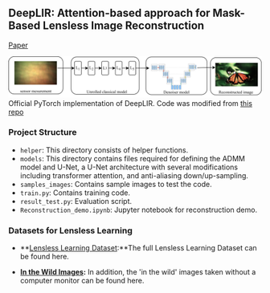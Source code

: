 ## DeepLIR: Attention-based approach for Mask-Based Lensless Image Reconstruction
[Paper](https://openaccess.thecvf.com/content/WACV2024W/VAQ/papers/Poudel_DeepLIR_Attention-Based_Approach_for_Mask-Based_Lensless_Image_Reconstruction_WACVW_2024_paper.pdf)

![Example Image](assets/Intro.png)
Official PyTorch implementation of DeepLIR. Code was modified from [this repo](https://github.com/Waller-Lab/LenslessLearning)
### Project Structure
- `helper`: This directory consists of helper functions.
- `models`: This directory contains files required for defining the ADMM model and U-Net, a U-Net architecture with several modifications including transformer attention, and anti-aliasing down/up-sampling.
- `samples_images`: Contains sample images to test the code.
- `train.py`: Contains training code.
- `result_test.py`: Evaluation script.
- `Reconstruction_demo.ipynb`: Jupyter notebook for reconstruction demo.

### Datasets for Lensless Learning

- **[Lensless Learning Dataset](https://waller-lab.github.io/LenslessLearning/dataset.html):**The full Lensless Learning Dataset can be found here.

- **[In the Wild Images](https://drive.google.com/drive/folders/1dtyxApqryiXbpqLSSUKreCVKfjQcT7pS?usp=sharing):** In addition, the 'in the wild' images taken without a computer monitor can be found here.

